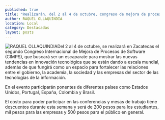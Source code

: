 ```yaml
---
published: true
title: "Realizarán, del 2 al 4 de octubre, congreso de mejora de procesos de software, con ponentes internacionales"
author: RAQUEL OLLAQUINDIA
location: Local
category: Destacadas
layout: posts
---
```


![RAQUEL OLLAQUINDIA](http://i.imgur.com/GOLuCOXm.jpg)Del 2 al 4 de octubre, se realizará en Zacatecas el segundo Congreso Internacional de Mejora de Procesos de Software (CIMPS), que buscará ser un escaparate para mostrar las nuevas tendencias en innovación tecnológica que se están dando a escala mundial, además de que fungirá como un espacio para fortalecer las relaciones entre el gobierno, la academia, la sociedad y las empresas del sector de las tecnologías de la información.

En el evento participarán ponentes de diferentes países como Estados Unidos, Portugal, España, Colombia y Brasil.

El costo para poder participar en las conferencias y mesas de trabajo tiene descuentos durante esta semana y será de 200 pesos para los estudiantes, mil pesos para las empresas y 500 pesos para el público en general.
